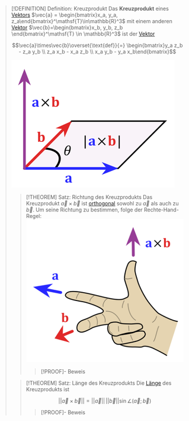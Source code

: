 >[!DEFINITION] Definition: Kreuzprodukt
>Das **Kreuzprodukt** eines [Vektors](Reeller%20Spaltenvektor.md) $\vec{a} = \begin{bmatrix}x_a, y_a, z_a\end{bmatrix}^\mathsf{T}\in\mathbb{R}^3$ mit einem anderen [Vektor](Reeller%20Spaltenvektor.md) $\vec{b}=\begin{bmatrix}x_b, y_b, z_b \end{bmatrix}^\mathsf{T} \in \mathbb{R}^3$ ist der [Vektor](Reeller%20Spaltenvektor.md)
>
>$$\vec{a}\times\vec{b}\overset{\text{def}}{=} \begin{bmatrix}y_a z_b - z_a y_b \\ z_a x_b - x_a z_b \\ x_a y_b - y_a x_b\end{bmatrix}$$
>
>![](Resources/Kreuzprodukt.png)
>
>>[!THEOREM] Satz: Richtung des Kreuzprodukts
>>Das Kreuzprodukt $\vec{a}\times\vec{b}$ ist [orthogonal](../../Abstrakte%20lineare%20Algebra/Euklidische%20Vektorräume/Orthogonalität.md) sowohl zu $\vec{a}$ als auch zu $\vec{b}$. Um seine Richtung zu bestimmen, folge der Rechte-Hand-Regel:
>>![](Resources/Rechte-Hand-Regel.png)
>>
>>>[!PROOF]- Beweis
>>
>
>>[!THEOREM] Satz: Länge des Kreuzprodukts
>>Die [Länge](Länge.md) des Kreuzprodukts ist
>>
>>$$||\vec{a}\times\vec{b}|| = ||\vec{a}||\,||\vec{b}||\sin \angle(\vec{a};\vec{b})$$
>>
>>>[!PROOF]- Beweis